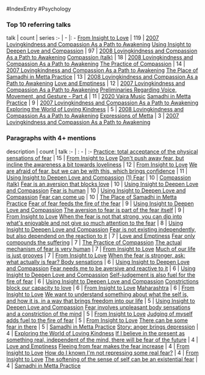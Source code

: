 #IndexEntry #Psychology

### Top 10 referring talks
talk | count | series
:- | - |: -
<a data-href="From Insight to Love" href="From+Insight+to+Love" class="internal-link">From Insight to Love</a> | 119 | <a data-href="2007 Lovingkindness and Compassion As a Path to Awakening" href="2007+Lovingkindness+and+Compassion+As+a+Path+to+Awakening" class="internal-link">2007 Lovingkindness and Compassion As a Path to Awakening</a>
<a data-href="Using Insight to Deepen Love and Compassion" href="Using+Insight+to+Deepen+Love+and+Compassion" class="internal-link">Using Insight to Deepen Love and Compassion</a> | 97 | <a data-href="2008 Lovingkindness and Compassion As a Path to Awakening" href="2008+Lovingkindness+and+Compassion+As+a+Path+to+Awakening" class="internal-link">2008 Lovingkindness and Compassion As a Path to Awakening</a>
<a data-href="Compassion (talk)" href="Compassion+%28talk%29" class="internal-link">Compassion (talk)</a> | 18 | <a data-href="2008 Lovingkindness and Compassion As a Path to Awakening" href="2008+Lovingkindness+and+Compassion+As+a+Path+to+Awakening" class="internal-link">2008 Lovingkindness and Compassion As a Path to Awakening</a>
<a data-href="The Practice of Compassion" href="The+Practice+of+Compassion" class="internal-link">The Practice of Compassion</a> | 14 | <a data-href="2007 Lovingkindness and Compassion As a Path to Awakening" href="2007+Lovingkindness+and+Compassion+As+a+Path+to+Awakening" class="internal-link">2007 Lovingkindness and Compassion As a Path to Awakening</a>
<a data-href="The Place of Samadhi in Metta Practice" href="The+Place+of+Samadhi+in+Metta+Practice" class="internal-link">The Place of Samadhi in Metta Practice</a> | 13 | <a data-href="2008 Lovingkindness and Compassion As a Path to Awakening" href="2008+Lovingkindness+and+Compassion+As+a+Path+to+Awakening" class="internal-link">2008 Lovingkindness and Compassion As a Path to Awakening</a>
<a data-href="Love and Emptiness" href="Love+and+Emptiness" class="internal-link">Love and Emptiness</a> | 12 | <a data-href="2007 Lovingkindness and Compassion As a Path to Awakening" href="2007+Lovingkindness+and+Compassion+As+a+Path+to+Awakening" class="internal-link">2007 Lovingkindness and Compassion As a Path to Awakening</a>
<a data-href="Preliminaries Regarding Voice, Movement, and Gesture - Part 4" href="Preliminaries+Regarding+Voice%2C+Movement%2C+and+Gesture+-+Part+4" class="internal-link">Preliminaries Regarding Voice, Movement, and Gesture - Part 4</a> | 11 | <a data-href="2020 Vajra Music" href="2020+Vajra+Music" class="internal-link">2020 Vajra Music</a>
<a data-href="Samadhi in Metta Practice" href="Samadhi+in+Metta+Practice" class="internal-link">Samadhi in Metta Practice</a> | 9 | <a data-href="2007 Lovingkindness and Compassion As a Path to Awakening" href="2007+Lovingkindness+and+Compassion+As+a+Path+to+Awakening" class="internal-link">2007 Lovingkindness and Compassion As a Path to Awakening</a>
<a data-href="Exploring the World of Loving Kindness" href="Exploring+the+World+of+Loving+Kindness" class="internal-link">Exploring the World of Loving Kindness</a> | 5 | <a data-href="2008 Lovingkindness and Compassion As a Path to Awakening" href="2008+Lovingkindness+and+Compassion+As+a+Path+to+Awakening" class="internal-link">2008 Lovingkindness and Compassion As a Path to Awakening</a>
<a data-href="Expressions of Metta" href="Expressions+of+Metta" class="internal-link">Expressions of Metta</a> | 3 | <a data-href="2007 Lovingkindness and Compassion As a Path to Awakening" href="2007+Lovingkindness+and+Compassion+As+a+Path+to+Awakening" class="internal-link">2007 Lovingkindness and Compassion As a Path to Awakening</a>

### Paragraphs with 4+ mentions
description | count | talk
:- | : - | :-
<a aria-label-position="top" aria-label="From Insight to Love > Practice total acceptance of the physical sensations of fear" data-href="From Insight to Love#Practice total acceptance of the physical sensations of fear" href="From+Insight+to+Love#Practice+total+acceptance+of+the+physical+sensations+of+fear" class="internal-link">Practice: total acceptance of the physical sensations of fear</a> | 15 | <a data-href="From Insight to Love" href="From+Insight+to+Love" class="internal-link">From Insight to Love</a>
<a aria-label-position="top" aria-label="From Insight to Love > Dont push away fear but incline the awareness a bit towards loveliness" data-href="From Insight to Love#Don't push away fear but incline the awareness a bit towards loveliness" href="From+Insight+to+Love#Don%27t+push+away+fear+but+incline+the+awareness+a+bit+towards+loveliness" class="internal-link">Don&#x27;t push away fear, but incline the awareness a bit towards loveliness</a> | 12 | <a data-href="From Insight to Love" href="From+Insight+to+Love" class="internal-link">From Insight to Love</a>
<a aria-label-position="top" aria-label="Using Insight to Deepen Love and Compassion > We are afraid of fear but we can be with this which brings confidence" data-href="Using Insight to Deepen Love and Compassion#We are afraid of fear but we can be with this which brings confidence" href="Using+Insight+to+Deepen+Love+and+Compassion#We+are+afraid+of+fear+but+we+can+be+with+this+which+brings+confidence" class="internal-link">We are afraid of fear, but we can be with this, which brings confidence</a> | 11 | <a data-href="Using Insight to Deepen Love and Compassion" href="Using+Insight+to+Deepen+Love+and+Compassion" class="internal-link">Using Insight to Deepen Love and Compassion</a>
<a aria-label-position="top" aria-label="Compassion (talk) > 1 Fear" data-href="Compassion (talk)#1 Fear" href="Compassion+%28talk%29#1+Fear" class="internal-link">(1) Fear</a> | 10 | <a data-href="Compassion (talk)" href="Compassion+%28talk%29" class="internal-link">Compassion (talk)</a>
<a aria-label-position="top" aria-label="Using Insight to Deepen Love and Compassion > Fear is an aversion that blocks love" data-href="Using Insight to Deepen Love and Compassion#Fear is an aversion that blocks love" href="Using+Insight+to+Deepen+Love+and+Compassion#Fear+is+an+aversion+that+blocks+love" class="internal-link">Fear is an aversion that blocks love</a> | 10 | <a data-href="Using Insight to Deepen Love and Compassion" href="Using+Insight+to+Deepen+Love+and+Compassion" class="internal-link">Using Insight to Deepen Love and Compassion</a>
<a aria-label-position="top" aria-label="Using Insight to Deepen Love and Compassion > Fear is human" data-href="Using Insight to Deepen Love and Compassion#Fear is human" href="Using+Insight+to+Deepen+Love+and+Compassion#Fear+is+human" class="internal-link">Fear is human</a> | 10 | <a data-href="Using Insight to Deepen Love and Compassion" href="Using+Insight+to+Deepen+Love+and+Compassion" class="internal-link">Using Insight to Deepen Love and Compassion</a>
<a aria-label-position="top" aria-label="The Place of Samadhi in Metta Practice > Fear can come up" data-href="The Place of Samadhi in Metta Practice#Fear can come up" href="The+Place+of+Samadhi+in+Metta+Practice#Fear+can+come+up" class="internal-link">Fear can come up</a> | 10 | <a data-href="The Place of Samadhi in Metta Practice" href="The+Place+of+Samadhi+in+Metta+Practice" class="internal-link">The Place of Samadhi in Metta Practice</a>
<a aria-label-position="top" aria-label="Using Insight to Deepen Love and Compassion > Fear of fear feeds the fire of the fear" data-href="Using Insight to Deepen Love and Compassion#Fear of fear feeds the fire of the fear" href="Using+Insight+to+Deepen+Love+and+Compassion#Fear+of+fear+feeds+the+fire+of+the+fear" class="internal-link">Fear of fear feeds the fire of the fear</a> | 9 | <a data-href="Using Insight to Deepen Love and Compassion" href="Using+Insight+to+Deepen+Love+and+Compassion" class="internal-link">Using Insight to Deepen Love and Compassion</a>
<a aria-label-position="top" aria-label="From Insight to Love > The aversion to fear is part of the fear itself" data-href="From Insight to Love#The aversion to fear is part of the fear itself" href="From+Insight+to+Love#The+aversion+to+fear+is+part+of+the+fear+itself" class="internal-link">The aversion to fear is part of the fear itself</a> | 9 | <a data-href="From Insight to Love" href="From+Insight+to+Love" class="internal-link">From Insight to Love</a>
<a aria-label-position="top" aria-label="Using Insight to Deepen Love and Compassion > When the fear is not that strong you can dip into whats enjoyable and not give so much attention to the fear" data-href="Using Insight to Deepen Love and Compassion#When the fear is not that strong you can dip into what's enjoyable and not give so much attention to the fear" href="Using+Insight+to+Deepen+Love+and+Compassion#When+the+fear+is+not+that+strong+you+can+dip+into+what%27s+enjoyable+and+not+give+so+much+attention+to+the+fear" class="internal-link">When the fear is not that strong, you can dip into what&#x27;s enjoyable and not give so much attention to the fear</a> | 8 | <a data-href="Using Insight to Deepen Love and Compassion" href="Using+Insight+to+Deepen+Love+and+Compassion" class="internal-link">Using Insight to Deepen Love and Compassion</a>
<a aria-label-position="top" aria-label="Love and Emptiness > Fear is not existing independently but also dependend on the reaction to it" data-href="Love and Emptiness#Fear is not existing independently but also dependend on the reaction to it" href="Love+and+Emptiness#Fear+is+not+existing+independently+but+also+dependend+on+the+reaction+to+it" class="internal-link">Fear is not existing independently, but also dependend on the reaction to it</a> | 7 | <a data-href="Love and Emptiness" href="Love+and+Emptiness" class="internal-link">Love and Emptiness</a>
<a aria-label-position="top" aria-label="The Practice of Compassion > Fear only compounds the suffering" data-href="The Practice of Compassion#Fear only compounds the suffering" href="The+Practice+of+Compassion#Fear+only+compounds+the+suffering" class="internal-link">Fear only compounds the suffering</a> | 7 | <a data-href="The Practice of Compassion" href="The+Practice+of+Compassion" class="internal-link">The Practice of Compassion</a>
<a aria-label-position="top" aria-label="From Insight to Love > The actual mechanism of fear is very human" data-href="From Insight to Love#The actual mechanism of fear is very human" href="From+Insight+to+Love#The+actual+mechanism+of+fear+is+very+human" class="internal-link">The actual mechanism of fear is very human</a> | 7 | <a data-href="From Insight to Love" href="From+Insight+to+Love" class="internal-link">From Insight to Love</a>
<a aria-label-position="top" aria-label="From Insight to Love > Much of our life is just grooves" data-href="From Insight to Love#Much of our life is just grooves" href="From+Insight+to+Love#Much+of+our+life+is+just+grooves" class="internal-link">Much of our life is just grooves</a> | 7 | <a data-href="From Insight to Love" href="From+Insight+to+Love" class="internal-link">From Insight to Love</a>
<a aria-label-position="top" aria-label="Using Insight to Deepen Love and Compassion > When the fear is stronger ask what actually is fear Body sensations" data-href="Using Insight to Deepen Love and Compassion#When the fear is stronger ask what actually is fear Body sensations" href="Using+Insight+to+Deepen+Love+and+Compassion#When+the+fear+is+stronger+ask+what+actually+is+fear+Body+sensations" class="internal-link">When the fear is stronger, ask: what actually is fear? Body sensations</a> | 6 | <a data-href="Using Insight to Deepen Love and Compassion" href="Using+Insight+to+Deepen+Love+and+Compassion" class="internal-link">Using Insight to Deepen Love and Compassion</a>
<a aria-label-position="top" aria-label="Using Insight to Deepen Love and Compassion > Fear needs me to be aversive and reactive to it" data-href="Using Insight to Deepen Love and Compassion#Fear needs me to be aversive and reactive to it" href="Using+Insight+to+Deepen+Love+and+Compassion#Fear+needs+me+to+be+aversive+and+reactive+to+it" class="internal-link">Fear needs me to be aversive and reactive to it</a> | 6 | <a data-href="Using Insight to Deepen Love and Compassion" href="Using+Insight+to+Deepen+Love+and+Compassion" class="internal-link">Using Insight to Deepen Love and Compassion</a>
<a aria-label-position="top" aria-label="Using Insight to Deepen Love and Compassion > Self-judgement is also fuel for the fire of fear" data-href="Using Insight to Deepen Love and Compassion#Self-judgement is also fuel for the fire of fear" href="Using+Insight+to+Deepen+Love+and+Compassion#Self-judgement+is+also+fuel+for+the+fire+of+fear" class="internal-link">Self-judgement is also fuel for the fire of fear</a> | 6 | <a data-href="Using Insight to Deepen Love and Compassion" href="Using+Insight+to+Deepen+Love+and+Compassion" class="internal-link">Using Insight to Deepen Love and Compassion</a>
<a aria-label-position="top" aria-label="From Insight to Love > Constrictions block our capacity to love" data-href="From Insight to Love#Constrictions block our capacity to love" href="From+Insight+to+Love#Constrictions+block+our+capacity+to+love" class="internal-link">Constrictions block our capacity to love</a> | 6 | <a data-href="From Insight to Love" href="From+Insight+to+Love" class="internal-link">From Insight to Love</a>
<a aria-label-position="top" aria-label="From Insight to Love > Maharashtra" data-href="From Insight to Love#Maharashtra" href="From+Insight+to+Love#Maharashtra" class="internal-link">Maharashtra</a> | 6 | <a data-href="From Insight to Love" href="From+Insight+to+Love" class="internal-link">From Insight to Love</a>
<a aria-label-position="top" aria-label="Using Insight to Deepen Love and Compassion > We want to understand something about what the self is and how it is in a way that brings freedom into our life" data-href="Using Insight to Deepen Love and Compassion#We want to understand something about what the self is and how it is in a way that brings freedom into our life" href="Using+Insight+to+Deepen+Love+and+Compassion#We+want+to+understand+something+about+what+the+self+is+and+how+it+is+in+a+way+that+brings+freedom+into+our+life" class="internal-link">We want to understand something about what the self is, and how it is, in a way that brings freedom into our life</a> | 5 | <a data-href="Using Insight to Deepen Love and Compassion" href="Using+Insight+to+Deepen+Love+and+Compassion" class="internal-link">Using Insight to Deepen Love and Compassion</a>
<a aria-label-position="top" aria-label="From Insight to Love > Fear involves unpleasant body sensations and a constriction of the mind" data-href="From Insight to Love#Fear involves unpleasant body sensations and a constriction of the mind" href="From+Insight+to+Love#Fear+involves+unpleasant+body+sensations+and+a+constriction+of+the+mind" class="internal-link">Fear involves unpleasant body sensations and a constriction of the mind</a> | 5 | <a data-href="From Insight to Love" href="From+Insight+to+Love" class="internal-link">From Insight to Love</a>
<a aria-label-position="top" aria-label="From Insight to Love > Judging of myself adds fuel to the fire of fear" data-href="From Insight to Love#Judging of myself adds fuel to the fire of fear" href="From+Insight+to+Love#Judging+of+myself+adds+fuel+to+the+fire+of+fear" class="internal-link">Judging of myself adds fuel to the fire of fear</a> | 5 | <a data-href="From Insight to Love" href="From+Insight+to+Love" class="internal-link">From Insight to Love</a>
<a aria-label-position="top" aria-label="Samadhi in Metta Practice > There can be some fear in there" data-href="Samadhi in Metta Practice#There can be some fear in there" href="Samadhi+in+Metta+Practice#There+can+be+some+fear+in+there" class="internal-link">There can be some fear in there</a> | 5 | <a data-href="Samadhi in Metta Practice" href="Samadhi+in+Metta+Practice" class="internal-link">Samadhi in Metta Practice</a>
<a aria-label-position="top" aria-label="Exploring the World of Loving Kindness > Story anger brings depression" data-href="Exploring the World of Loving Kindness#Story anger brings depression" href="Exploring+the+World+of+Loving+Kindness#Story+anger+brings+depression" class="internal-link">Story: anger brings depression</a> | 4 | <a data-href="Exploring the World of Loving Kindness" href="Exploring+the+World+of+Loving+Kindness" class="internal-link">Exploring the World of Loving Kindness</a>
<a aria-label-position="top" aria-label="Love and Emptiness > If I believe in the present as something real independent of the mind there will be fear of the future" data-href="Love and Emptiness#If I believe in the present as something real independent of the mind there will be fear of the future" href="Love+and+Emptiness#If+I+believe+in+the+present+as+something+real+independent+of+the+mind+there+will+be+fear+of+the+future" class="internal-link">If I believe in the present as something real, independent of the mind, there will be fear of the future</a> | 4 | <a data-href="Love and Emptiness" href="Love+and+Emptiness" class="internal-link">Love and Emptiness</a>
<a aria-label-position="top" aria-label="From Insight to Love > Fleeing from fear makes the fear increase" data-href="From Insight to Love#Fleeing from fear makes the fear increase" href="From+Insight+to+Love#Fleeing+from+fear+makes+the+fear+increase" class="internal-link">Fleeing from fear makes the fear increase</a> | 4 | <a data-href="From Insight to Love" href="From+Insight+to+Love" class="internal-link">From Insight to Love</a>
<a aria-label-position="top" aria-label="From Insight to Love > How do I known Im not repressing some real fear" data-href="From Insight to Love#How do I known I'm not repressing some real fear" href="From+Insight+to+Love#How+do+I+known+I%27m+not+repressing+some+real+fear" class="internal-link">How do I known I&#x27;m not repressing some real fear?</a> | 4 | <a data-href="From Insight to Love" href="From+Insight+to+Love" class="internal-link">From Insight to Love</a>
<a aria-label-position="top" aria-label="Samadhi in Metta Practice > The softening of the sense of self can be an existential fear" data-href="Samadhi in Metta Practice#The softening of the sense of self can be an existential fear" href="Samadhi+in+Metta+Practice#The+softening+of+the+sense+of+self+can+be+an+existential+fear" class="internal-link">The softening of the sense of self can be an existential fear</a> | 4 | <a data-href="Samadhi in Metta Practice" href="Samadhi+in+Metta+Practice" class="internal-link">Samadhi in Metta Practice</a>

